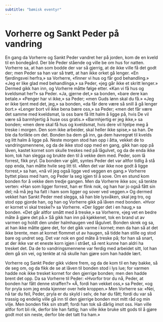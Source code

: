 ```yaml
---
subtitle: "bømisk eventyr"
---
```


# Vorherre og Sankt Peder på vandring

En gang da Vorherre og Sankt Peder vandret her på jorden, kom de en kveld til en bondegård. Der ble Peder stående og ville be om hus for natten. Vorherre sa, at han som bodde der var så gjerrig, at de ikke ville få det godt der; men Peder sa han var så trøtt, at han ikke orket gå lenger. «En fjerdingsvei herfra,» sa Vorherre, «finner vi hus og får god behandling.» «Jeg er like glad med behandlinga,» sa Peder, «jeg går ikke et skritt lenger.» Dermed gikk han inn, og Vorherre måtte følge etter. «Kan vi få hus og kveldsmat her?» sa Peder. «Ja, gjerne det,» sa bonden, «bare dere kan betale.» «Penger har vi ikke,» sa Peder; «men Guds lønn skal du få.» «Jeg er ikke tjent med det, jeg,» sa bonden, «da får dere være så snill å gå lenger bort.» «Lenger bort vil ikke bena bære oss,» sa Peder; «men det får være det samme med kveldsmat, la oss bare få litt halm å ligge på, hvis De vil være så barmhjertig å huse oss gratis.» «Barmhjertig er jeg ikke,» sa bonden; «men dere skal få hus og kveldsmat, hvis dere vil hjelpe meg å treske i morgen. Den som ikke arbeider, skal heller ikke spise,» sa han. De ble da forlikte om det. Bonden ba dem gå inn, ga dem havregrøt til kvelds og litt halm å ligge på. Neste morgen stod han opp i åtta, vekket de to vandringsmennene, og da de ikke stod opp med en gang, gikk han opp på låven, kastet kornet som skulle treskes ned på lågulvet, og da de enda ikke kom, tok han slegga og brukte den til å vekke dem med. Peder, som lå forrest, fikk pryl. Da bonden var gått, syntes Peder det var altfor tidlig å stå opp enda, han måtte hvile seg litt til. «Men det var ikke noe godt å ligge forrest,» sa han, «nå vil jeg også ligge ved veggen en gang.» Vorherre byttet plass med ham, og Peder la seg igjen til å sove. Om en stund kom bonden for å vekke dem tredje gangen. Men da Vorherre ikke sov, så tenkte verten: «Han som ligger forrest, han er flink nok, og han har jo også fått sin del; nå må jeg ha fatt i ham som ligger og sover ved veggen.» Og dermed vekket han Sankt Peder med slegga, så han ble lysvåken, skal jeg tro, og stod opp gjorde han, og han og Vorherre gikk på låven med bonden. «Hvor er kornet vi skal treske?» sa Vorherre. «Der ligger det i en haug,» sa bonden. «Det går altfor smått med å treske,» sa Vorherre, «jeg vet en bedre måte å gjøre det på.» Så gikk han inn på kjøkkenet, tok en brand ut av varmen og holdt den under halmhaugen ved lågulvet. Bonden skrek og sa, at han ikke måtte gjøre det, for det gikk varme i kornet; men da han så at det ikke brente, men at kornet flommet ut av haugen, så tidde han stille og stod bare og undret seg. Det var nok en god måte å treske på; for han så snart, at der ikke var et eneste korn igjen i strået, så rent kunne han aldri ha tresket det. Da de to vandringsmennene var ferdig med arbeidet sitt, lot han dem gå sin vei, og tenkte at nå skulle han gjøre som han hadde lært.

Vorherre og Sankt Peder gikk videre frem, og da de kom til en høy bakke, så de seg om, og da fikk de se at låven til bonden stod i lys lue; for varmen hadde nok ikke tresket kornet for den gjerrige bonden; men den hadde brent det opp. Da sa Vorherre til Peder: «Hvorfor tror du nå, Peder, at bonden har fått denne straffen?» «Å, fordi han vekket oss,» sa Peder, «og for pryla som jeg enda kjenner over hele kroppen.» Men Vorherre sa: «Nei, nå tar du feil, Peder, pryla er du skyld i selv, de har du fått; fordi du var så trassig og endelig ville gå inn til den gjerrige bonden mot mitt råd og min vilje. Men bonden fikk sin straff; fordi han tok så dårlig imot oss. Han ville altfor fort bli rik, derfor ble han fattig; han ville ikke bruke sitt gods til å gjøre godt mot sin neste, derfor ble det tatt fra ham.»

